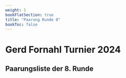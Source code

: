 ```yaml
---
weight: 1
bookFlatSection: true
title: "Paarung Runde 8"
bookToc: false
---
```


# Gerd Fornahl Turnier 2024

## Paarungsliste der 8. Runde
